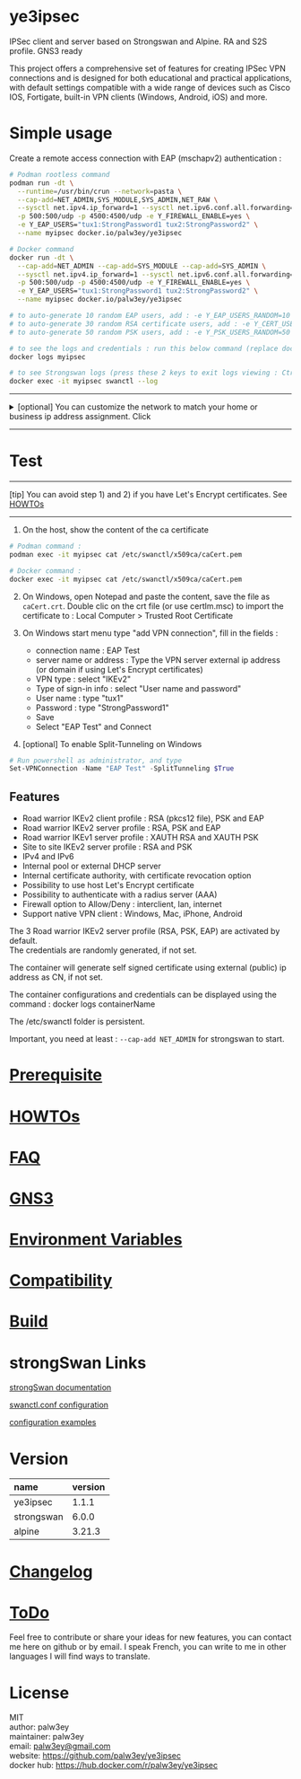 # ye3ipsec

IPSec client and server based on Strongswan and Alpine. RA and S2S profile. GNS3 ready

This project offers a comprehensive set of features for creating IPSec VPN connections and is designed for both educational and practical applications, with default settings compatible with a wide range of devices such as Cisco IOS, Fortigate, built-in VPN clients (Windows, Android, iOS) and more.

# Simple usage

Create a remote access connection with EAP (mschapv2) authentication :

```bash
# Podman rootless command
podman run -dt \
  --runtime=/usr/bin/crun --network=pasta \
  --cap-add=NET_ADMIN,SYS_MODULE,SYS_ADMIN,NET_RAW \
  --sysctl net.ipv4.ip_forward=1 --sysctl net.ipv6.conf.all.forwarding=1 --sysctl net.ipv6.conf.all.proxy_ndp=1 -v /lib/modules:/lib/modules:ro \
  -p 500:500/udp -p 4500:4500/udp -e Y_FIREWALL_ENABLE=yes \
  -e Y_EAP_USERS="tux1:StrongPassword1 tux2:StrongPassword2" \
  --name myipsec docker.io/palw3ey/ye3ipsec
```
```bash
# Docker command
docker run -dt \
  --cap-add=NET_ADMIN --cap-add=SYS_MODULE --cap-add=SYS_ADMIN \
  --sysctl net.ipv4.ip_forward=1 --sysctl net.ipv6.conf.all.forwarding=1 --sysctl net.ipv6.conf.all.proxy_ndp=1 -v /lib/modules:/lib/modules:ro \
  -p 500:500/udp -p 4500:4500/udp -e Y_FIREWALL_ENABLE=yes \
  -e Y_EAP_USERS="tux1:StrongPassword1 tux2:StrongPassword2" \
  --name myipsec docker.io/palw3ey/ye3ipsec
```
```bash
# to auto-generate 10 random EAP users, add : -e Y_EAP_USERS_RANDOM=10
# to auto-generate 30 random RSA certificate users, add : -e Y_CERT_USERS_RANDOM=30
# to auto-generate 50 random PSK users, add : -e Y_PSK_USERS_RANDOM=50

# to see the logs and credentials : run this below command (replace docker by podman if you use podman)
docker logs myipsec

# to see Strongswan logs (press these 2 keys to exit logs viewing : Ctrl C)
docker exec -it myipsec swanctl --log
```

---
<details><summary>[optional] You can customize the network to match your home or business ip address assignment. Click</summary>
&nbsp;

```bash
# Podman rootless command

# Using pasta
# adapt this line and include it to the container's option :
--network=pasta:--config-net,--map-gw,--address=10.3.192.254,--address=fd00::a03:c0fe -e Y_POOL_IPV4=10.2.193.0/24 -e Y_POOL_IPV6=fd00::a02:c100/120 -e Y_POOL_DNS4="1.1.1.1, 8.8.8.8" -e Y_POOL_DNS6="2606:4700:4700::1111, 2001:4860:4860::8888"

# If you don't want to use pasta then :
# adapt and run this to create a network 
podman network create --ipv6 --subnet=10.2.192.0/23 --subnet=fd00::a02:c000/119 mynet46

# remove --network=pasta in the container's option, and add/adapt this line :
 -e Y_FIREWALL_NAT=no --network=mynet46 --ip 10.2.192.254 --ip6 fd00::a02:c0fe -e Y_POOL_IPV4=10.2.193.0/24 -e Y_POOL_IPV6=fd00::a02:c100/120 -e Y_POOL_DNS4="1.1.1.1, 8.8.8.8" -e Y_POOL_DNS6="2606:4700:4700::1111, 2001:4860:4860::8888"
```

For Docker, see how [to enable ipv6](https://github.com/palw3ey/ye3ipsec/blob/main/doc/howtos.md#-enable-ipv6-in-docker)
```bash
# Docker command

# adapt and run this to create a network 
docker network create --ipv6 --subnet=10.2.192.0/23 --subnet=fd00::a02:c000/119 mynet46

# adapt this line and include it to the container's option :
--network=mynet46 --ip 10.2.192.254 --ip6 fd00::a02:c0fe -e Y_POOL_IPV4=10.2.193.0/24 -e Y_POOL_IPV6=fd00::a02:c100/120 -e Y_POOL_DNS4="1.1.1.1, 8.8.8.8" -e Y_POOL_DNS6="2606:4700:4700::1111, 2001:4860:4860::8888"
```
</details>

---

# Test

---

[tip] You can avoid step 1) and 2) if you have Let's Encrypt certificates. See [HOWTOs](https://github.com/palw3ey/ye3ipsec/blob/main/doc/howtos.md#-use-the-host-lets-encrypt-certificate-to-identify-the-vpn-server-instead-of-the-certificate-generated-by-the-container) 

---

1) On the host, show the content of the ca certificate 
```bash
# Podman command :
podman exec -it myipsec cat /etc/swanctl/x509ca/caCert.pem
```

```bash
# Docker command :
docker exec -it myipsec cat /etc/swanctl/x509ca/caCert.pem
```

2) On Windows, open Notepad and paste the content, save the file as `caCert.crt`. Double clic on the crt file (or use certlm.msc) to import the certificate to : Local Computer > Trusted Root Certificate  

3) On Windows start menu type "add VPN connection", fill in the fields :
   - connection name : EAP Test
   - server name or address : Type the VPN server external ip address (or domain if using Let's Encrypt certificates)
   - VPN type : select "IKEv2"
   - Type of sign-in info : select "User name and password"
   - User name : type "tux1"
   - Password : type "StrongPassword1"
   - Save
   - Select "EAP Test" and Connect

4) [optional] To enable Split-Tunneling on Windows

```powershell
# Run powershell as administrator, and type
Set-VPNConnection -Name "EAP Test" -SplitTunneling $True
```


## Features
- Road warrior IKEv2 client profile : RSA (pkcs12 file), PSK and EAP
- Road warrior IKEv2 server profile : RSA, PSK and EAP
- Road warrior IKEv1 server profile : XAUTH RSA and XAUTH PSK
- Site to site IKEv2 server profile : RSA and PSK
- IPv4 and IPv6
- Internal pool or external DHCP server
- Internal certificate authority, with certificate revocation option
- Possibility to use host Let's Encrypt certificate
- Possibility to authenticate with a radius server (AAA)
- Firewall option to Allow/Deny : interclient, lan, internet
- Support native VPN client : Windows, Mac, iPhone, Android

The 3 Road warrior IKEv2 server profile (RSA, PSK, EAP) are activated by default.  
The credentials are randomly generated, if not set. 

The container will generate self signed certificate using external (public) ip address as CN, if not set.  

The container configurations and credentials can be displayed using the command : docker logs containerName  

The /etc/swanctl folder is persistent.  

Important, you need at least : `--cap-add NET_ADMIN` for strongswan to start.  

# [Prerequisite](https://github.com/palw3ey/ye3ipsec/blob/main/doc/prerequisite.md)

# [HOWTOs](https://github.com/palw3ey/ye3ipsec/blob/main/doc/howtos.md)

# [FAQ](https://github.com/palw3ey/ye3ipsec/blob/main/doc/faq.md)

# [GNS3](https://github.com/palw3ey/ye3ipsec/blob/main/doc/gns3.md)

# [Environment Variables](https://github.com/palw3ey/ye3ipsec/blob/main/doc/environment_variables.md)

# [Compatibility](https://github.com/palw3ey/ye3ipsec/blob/main/doc/compatibility.md)

# [Build](https://github.com/palw3ey/ye3ipsec/blob/main/doc/build.md)

# strongSwan Links
[strongSwan documentation](https://docs.strongswan.org/)

[swanctl.conf configuration](https://docs.strongswan.org/docs/latest/swanctl/swanctlConf.html)
 
[configuration examples](https://wiki.strongswan.org/projects/strongswan/wiki/ConfigurationExamples)

# Version

| name | version |
| :- |:- |
|ye3ipsec | 1.1.1 |
|strongswan | 6.0.0 |
|alpine | 3.21.3 |

# [Changelog](https://github.com/palw3ey/ye3ipsec/blob/main/doc/changelog.md)

# [ToDo](https://github.com/palw3ey/ye3ipsec/blob/main/doc/todo.md)

Feel free to contribute or share your ideas for new features, you can contact me here on github or by email. I speak French, you can write to me in other languages ​​I will find ways to translate.

# License

MIT  
author: palw3ey  
maintainer: palw3ey  
email: palw3ey@gmail.com  
website: https://github.com/palw3ey/ye3ipsec  
docker hub: https://hub.docker.com/r/palw3ey/ye3ipsec
